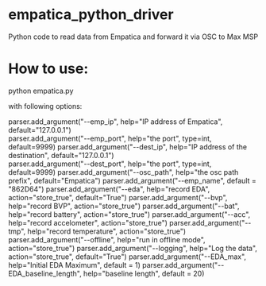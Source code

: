 # empatica_python_driver
Python code to read data from Empatica and forward it via OSC to Max MSP

# How to use:
python empatica.py

with following options:

  parser.add_argument("--emp_ip",
                        help="IP address of Empatica", default="127.0.0.1")    
  parser.add_argument("--emp_port", help="the port", type=int, default=9999)
  parser.add_argument("--dest_ip",
                        help="IP address of the destination", default="127.0.0.1")    
  parser.add_argument("--dest_port", help="the port", type=int, default=9999)
  parser.add_argument("--osc_path", help="the osc path prefix", default="Empatica")
  parser.add_argument("--emp_name", default = "862D64")
  parser.add_argument("--eda", help="record EDA", action="store_true", default="True")
  parser.add_argument("--bvp", help="record BVP", action="store_true")
  parser.add_argument("--bat", help="record battery", action="store_true")
  parser.add_argument("--acc", help="record accelometer", action="store_true")
  parser.add_argument("--tmp", help="record temperature", action="store_true")
  parser.add_argument("--offline", help="run in offline mode", action="store_true")
  parser.add_argument("--logging", help="Log the data", action="store_true", default="True")
  parser.add_argument("--EDA_max", help="Initial EDA Maximum", default = 1)
  parser.add_argument("--EDA_baseline_length", help="baseline length", default = 20)
